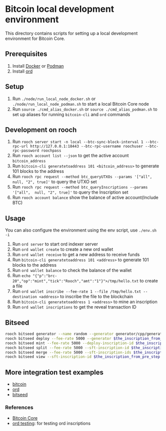 # Bitcoin local development environment

This directory contains scripts for setting up a local development environment for Bitcoin Core.

## Prerequisites
1. Install [Docker](https://docs.docker.com/install/) or [Podman](https://podman.io/docs/installation)
2. Install [ord](https://docs.ordinals.com/guides/wallet.html?highlight=install#installing-ord)

## Setup

1. Run `./node/run_local_node_docker.sh` or `./node/run_local_node_podman.sh` to start a local Bitcoin Core node
2. Run `source ./cmd_alias_docker.sh` or `source ./cmd_alias_podman.sh` to set up aliases for running `bitcoin-cli` and `ord` commands

## Development on rooch

1. Run `rooch server start -n local --btc-sync-block-interval 1 --btc-rpc-url http://127.0.0.1:18443 --btc-rpc-username roochuser --btc-rpc-password roochpass`
2. Run `rooch account list --json` to get the active account `bitcoin_address`
3. Run `bitcoin-cli generatetoaddress 101 <bitcoin_address>` to generate 101 blocks to the address
4. Run `rooch rpc request --method btc_queryUTXOs --params '["all",  null, "2", true]'` to query the UTXO set
5. Run `rooch rpc request --method btc_queryInscriptions --params '["all",  null, "2", true]'` to query the Inscription set
6. Run `rooch account balance` show the balance of active account(Include BTC)

## Usage

You can also configure the environment using the env script, use `./env.sh -i`

1. Run `ord server` to start ord indexer server
2. Run `ord wallet create` to create a new ord wallet
3. Run `ord wallet receive` to get a new address to receive funds
4. Run `bitcoin-cli generatetoaddress 101 <address>` to generate 101 blocks to the address
5. Run `ord wallet balance` to check the balance of the wallet
6. Run `echo "{"p":"brc-20","op":"mint","tick":"Rooch","amt":"1"}">/tmp/hello.txt` to create a file
7. Run `ord wallet inscribe --fee-rate 1 --file /tmp/hello.txt --destination <address>` to inscribe the file to the blockchain
8. Run `bitcoin-cli generatetoaddress 1 <address>` to mine an inscription
9. Run `ord wallet inscriptions` to get the reveal transaction ID

## Bitseed

```bash
rooch bitseed generator --name random --generator generator/cpp/generator.wasm
rooch bitseed deploy --fee-rate 5000 --generator $the_inscription_from_pre_step --tick bits --amount 210000000000 --deploy-args '{"height":{"type":"range","data":{"min":1,"max":1000}}}'
rooch bitseed mint --fee-rate 5000 --deploy-inscription-id $the_inscription_from_pre_step --user-input hello_bitseed
rooch bitseed split --fee-rate 5000 --sft-inscription-id $the_inscription_from_pre_step --amounts 500 --amounts 300
rooch bitseed merge --fee-rate 5000 --sft-inscription-ids $the_inscription_from_pre_step_0 --sft-inscription-ids $the_inscription_from_pre_step_1 --sft-inscription-ids $the_inscription_from_pre_step_2
rooch bitseed view --sft-inscription-id $the_inscription_from_pre_step
```

## More integration test examples

* [bitcoin](../../crates/testsuite/features/bitcoin.feature)  
* [ord](../../crates/testsuite/features/ord.feature)  
* [bitseed](../../crates/testsuite/features/bitseed.feature)  


### References
* [Bitcoin Core](https://bitcoincore.org/en/doc/25.0.0/)
* [ord testing](https://docs.ordinals.com/guides/testing.html): for testing ord inscriptions
